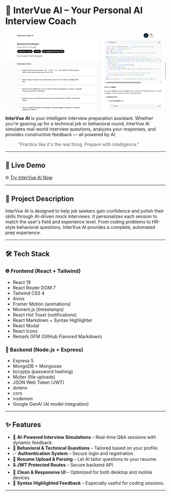# 🎤 InterVue AI – Your Personal AI Interview Coach

![InterVue AI Hero](./frontend/interview-prep-ai/src/assets/hero-new.png) <!-- Replace with actual path or URL -->

**InterVue AI** is your intelligent interview preparation assistant. Whether you're gearing up for a technical job or behavioral round, InterVue AI simulates real-world interview questions, analyzes your responses, and provides constructive feedback — all powered by AI.

> "Practice like it's the real thing. Prepare with intelligence."

---

## 🔗 Live Demo

🌐 [Try InterVue AI Now](https://your-vercel-url.vercel.app) <!-- Replace with your actual deployment URL -->

---

## 🧠 Project Description

InterVue AI is designed to help job seekers gain confidence and polish their skills through AI-driven mock interviews. It personalizes each session to match the user's field and experience level. From coding problems to HR-style behavioral questions, InterVue AI provides a complete, automated prep experience.

---

## 🛠️ Tech Stack

### 🌐 Frontend (React + Tailwind)
- React 19
- React Router DOM 7
- Tailwind CSS 4
- Axios
- Framer Motion (animations)
- Moment.js (timestamps)
- React Hot Toast (notifications)
- React Markdown + Syntax Highlighter
- React Modal
- React Icons
- Remark GFM (GitHub Flavored Markdown)

### 🧪 Backend (Node.js + Express)
- Express 5
- MongoDB + Mongoose
- bcryptjs (password hashing)
- Multer (file uploads)
- JSON Web Token (JWT)
- dotenv
- cors
- nodemon
- Google GenAI (AI model integration)

---

## ✨ Features

- 🤖 **AI-Powered Interview Simulations** – Real-time Q&A sessions with dynamic feedback.
- 💬 **Behavioral & Technical Questions** – Tailored based on your profile.
- ✅ **Authentication System** – Secure login and registration.
- 📁 **Resume Upload & Parsing** – Let AI tailor questions to your resume.
- 🔒 **JWT Protected Routes** – Secure backend API.
- 🎨 **Clean & Responsive UI** – Optimized for both desktop and mobile devices.
- 🧠 **Syntax Highlighted Feedback** – Especially useful for coding sessions.

---

